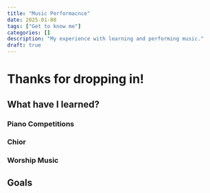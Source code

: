 ```yaml
---
title: "Music Performacnce"
date: 2025-01-08
tags: ["Get to know me"]
categories: []
description: "My experience with learning and performing music."
draft: true
---
```


# Thanks for dropping in!

## What have I learned?

### Piano Competitions


### Chior


### Worship Music


## Goals

